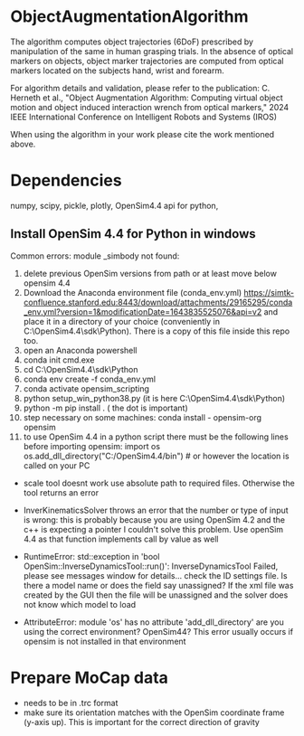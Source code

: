 # ObjectAugmentationAlgorithm
The algorithm computes object trajectories (6DoF) prescribed by manipulation of the same in human grasping trials.
In the absence of optical markers on objects, object marker trajectories are computed from optical markers located on the 
subjects hand, wrist and forearm.

For algorithm details and validation, please refer to the publication:
C. Herneth et al., "Object Augmentation Algorithm: Computing virtual object motion and
object induced interaction wrench from optical markers," 2024 IEEE International Conference on Intelligent Robots and Systems (IROS)

When using the algorithm in your work please cite the work mentioned above.

# Dependencies
numpy, scipy, pickle, plotly, OpenSim4.4 api for python, 

## Install OpenSim 4.4 for Python in windows
Common errors: module _simbody not found:
1. delete previous OpenSim versions from path or at least move below opensim 4.4
2. Download the Anaconda environment file (conda_env.yml) https://simtk-confluence.stanford.edu:8443/download/attachments/29165295/conda_env.yml?version=1&modificationDate=1643835525076&api=v2 and place it in a directory of your choice (conveniently in C:\OpenSim4.4\sdk\Python). There is a copy of this file inside this repo too.
3. open an Anaconda powershell
4. conda init cmd.exe
5. cd C:\OpenSim4.4\sdk\Python
6. conda env create -f conda_env.yml
7. conda activate opensim_scripting
8. python setup_win_python38.py (it is here C:\OpenSim4.4\sdk\Python)
9. python -m pip install . ( the dot is important)
10. step necessary on some machines: conda install - opensim-org opensim
11. to use OpenSim 4.4 in a python script there must be the following lines before importing opensim:
    import os
    os.add_dll_directory("C:/OpenSim4.4/bin") # or however the location is called on your PC

- scale tool doesnt work
    use absolute path to required files. Otherwise the tool returns an error

- InverKinematicsSolver throws an error that the number or type of input is wrong:
    this is probably because you are using OpenSim 4.2 and the c++ is expecting a pointer
    I couldn't solve this problem. Use openSim 4.4 as that function implements call by value as well

- RuntimeError: std::exception in 'bool OpenSim::InverseDynamicsTool::run()': InverseDynamicsTool Failed, please see messages window for details...
    check the ID settings file. Is there a model name or does the field say unassigned?
    If the xml file was created by the GUI then the file will be unassigned and the solver does not know which model to load

- AttributeError: module 'os' has no attribute 'add_dll_directory'
    are you using the correct environment? OpenSim44? This error usually occurs if opensim is not installed in that environment

# Prepare MoCap data
- needs to be in .trc format
- make sure its orientation matches with the OpenSim coordinate frame (y-axis up). This is important for the correct direction of gravity
